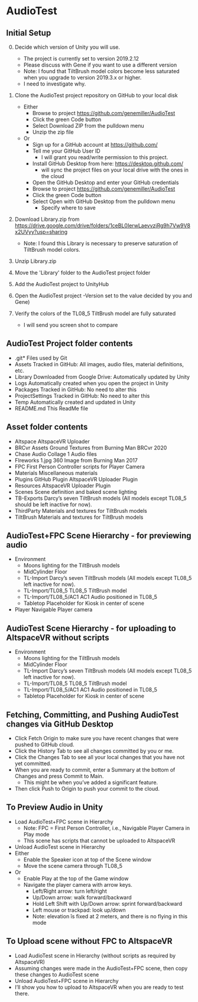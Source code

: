 # AudioTest

## Initial Setup

0. Decide which version of Unity you will use.
    - The project is currently set to version 2019.2.12
    - Please discuss with Gene if you want to use a different version
    - Note: I found that TiltBrush model colors become less saturated when you upgrade to version 2019.3.x or higher.
	- I need to investigate why.

2. Clone the AudioTest project repository on GitHub to your local disk
	- Either
		- Browse to project https://github.com/genemiller/AudioTest
		- Click the green Code button
		- Select Download ZIP from the pulldown menu
		- Unzip the zip file
	- Or
		- Sign up for a GitHub account at https://github.com/		- Tell me your GitHub User ID			- I will grant you read/write permission to this project.		- Install GitHub Desktop from here: https://desktop.github.com/			- will sync the project files on your local drive with the ones in the cloud		- Open the GitHub Desktop and enter your GitHub credentials		- Browse to project https://github.com/genemiller/AudioTest		- Click the green Code button		- Select Open with GitHub Desktop from the pulldown menu			- Specify where to save
3. Download Library.zip from https://drive.google.com/drive/folders/1ceBL0IerwLaevvzjRg9h7Vw9V8x2UVyy?usp=sharing
     - Note: I found this Library is necessary to preserve saturation of TiltBrush model colors.

4. Unzip Library.zip

4. Move the 'Library' folder to the AudioTest project folder

5. Add the AudioTest project to UnityHub

6. Open the AudioTest project 
	-Version set to the value decided by you and Gene)

7. Verify the colors of the TL08_5 TiltBrush model are fully saturated
	- I will send you screen shot to compare

## AudioTest Project folder contents
- .git*			Files used by Git
- Assets			Tracked in GitHub: All images, audio files, material definitions, etc.- Library		Downloaded from Google Drive: Automatically updated by Unity- Logs			Automatically created when you open the project in Unity- Packages		Tracked in GitHub: No need to alter this- ProjectSettings	Tracked in GitHub: No need to alter this- Temp			Automatically created and updated in Unity
- README.md		This ReadMe file ## Asset folder contents - Altspace		AltspaceVR Uploader- BRCvr Assets		Ground Textures from Burning Man BRCvr 2020- Chase Audio Collage 1 	Audio files- FIreworks 1.jpg	360 Image from Burning Man 2017
- FPC			First Person Controller scripts for Player Camera- Materials		Miscellaneous materials- Plugins		GitHub Plugin AltspaceVR Uploader Plugin - Resources		AltspaceVR Uploader Plugin - Scenes			Scene definition and baked scene lighting- TB-Exports		Darcy’s seven TiltBrush models (All models except TL08_5 should be left inactive for now).- ThirdParty		Materials and textures for TiltBrush models- TiltBrush		Materials and textures for TiltBrush models ## AudioTest+FPC Scene Hierarchy - for previewing audio
- Environment	- Moons			lighting for the TiltBrush models	- MidCylinder		Floor	- TL-Import		Darcy’s seven TiltBrush models (All models except TL08_5 left inactive for now).	- TL-Import/TL08_5	TL08_5 TiltBrush model	- TL-Import/TL08_5/AC1	AC1 Audio positioned in TL08_5	- Tabletop		Placeholder for Kiosk in center of scene- Player				Navigable Player camera 
## AudioTest Scene Hierarchy - for uploading to AltspaceVR without scripts
- Environment	- Moons			lighting for the TiltBrush models	- MidCylinder		Floor	- TL-Import		Darcy’s seven TiltBrush models (All models except TL08_5 left inactive for now).	- TL-Import/TL08_5	TL08_5 TiltBrush model	- TL-Import/TL08_5/AC1	AC1 Audio positioned in TL08_5	- Tabletop		Placeholder for Kiosk in center of scene## Fetching, Committing, and Pushing AudioTest changes via GitHub Desktop- Click Fetch Origin to make sure you have recent changes that were pushed to GitHub cloud.- Click the History Tab to see all changes committed by you or me.- Click the Changes Tab to see all your local changes that you have  not yet committed.- When you are ready to commit, enter a Summary at the bottom of Changes and press Commit to Main.	- This might be when you’ve added a significant feature.- Then click Push to Origin to push your commit to the cloud.
## To Preview Audio in Unity
- Load AudioTest+FPC scene in Hierarchy
	- Note: FPC = First Person Controller, i.e., Navigable Player Camera in Play mode
	- This scene has scripts that cannot be uploaded to AltspaceVR
- Unload AudioTest scene in Hierarchy
- Either
	- Enable the Speaker icon at top of the Scene window
	- Move the scene camera through TL08_5
- Or
	- Enable Play at the top of the Game window
	- Navigate the player camera with arrow keys.
		- Left/Right arrow: turn left/right
		- Up/Down arrow: walk forward/backward
		- Hold Left Shift with Up/Down arrow: sprint forward/backward 
		- Left mouse or trackpad: look up/down
		- Note: elevation îs fixed at 2 meters, and there is no flying in this mode
## To Upload scene without FPC to AltspaceVR
- Load AudioTest scene in Hierarchy (without scripts as required by AltspaceVR)
- Assuming changes were made in the AudioTest+FPC scene, then copy these changes to AudioTest scene
- Unload AudioTest+FPC scene in Hierarchy
- I’ll show you how to upload to AltspaceVR when you are ready to test there.
